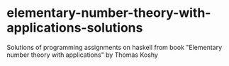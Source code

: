 # elementary-number-theory-with-applications-solutions
Solutions of programming assignments on haskell from book "Elementary number theory with applications" by Thomas Koshy
